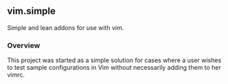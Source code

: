 ## vim.simple

Simple and lean addons for use with vim.

### Overview

This project was started as a simple solution for cases where a user wishes to test sample configurations in Vim without necessarily adding them to her vimrc.

